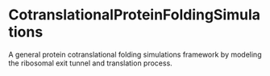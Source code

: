 # CotranslationalProteinFoldingSimulations
A general protein cotranslational folding simulations framework by modeling the ribosomal exit tunnel and translation process.
